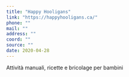 ```yaml
---
title: "Happy Hooligans"
link: "https://happyhooligans.ca/"
phone: ""
mail: ""
address: ""
coord: ""
source: ""
date: 2020-04-28
---
```


Attività manuali, ricette e bricolage per bambini